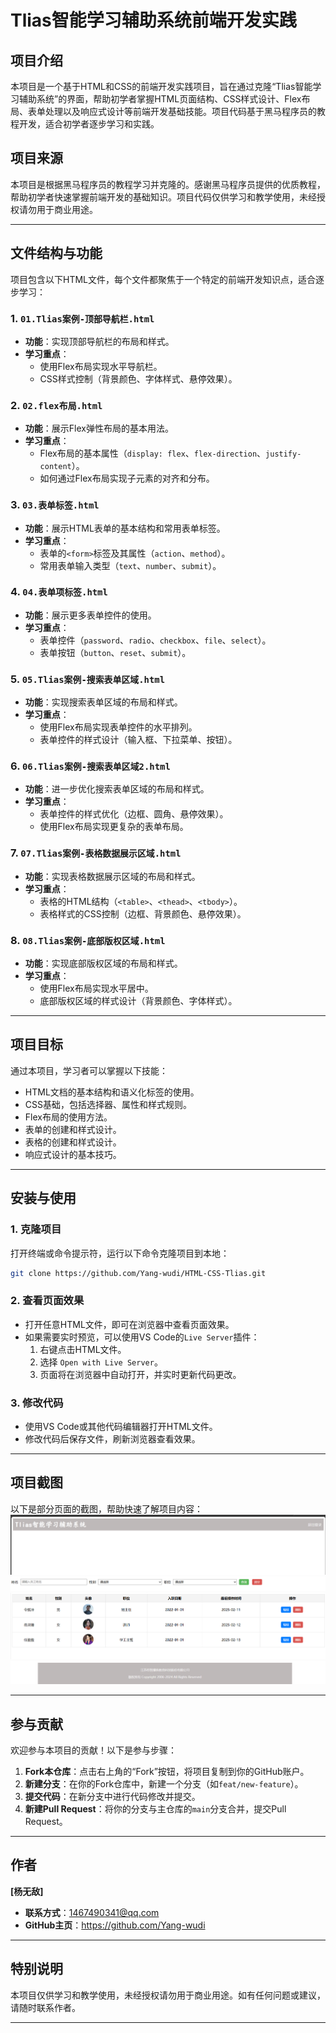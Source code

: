# Tlias智能学习辅助系统前端开发实践

## 项目介绍
本项目是一个基于HTML和CSS的前端开发实践项目，旨在通过克隆“Tlias智能学习辅助系统”的界面，帮助初学者掌握HTML页面结构、CSS样式设计、Flex布局、表单处理以及响应式设计等前端开发基础技能。项目代码基于黑马程序员的教程开发，适合初学者逐步学习和实践。

## 项目来源
本项目是根据黑马程序员的教程学习并克隆的。感谢黑马程序员提供的优质教程，帮助初学者快速掌握前端开发的基础知识。项目代码仅供学习和教学使用，未经授权请勿用于商业用途。

---

## 文件结构与功能
项目包含以下HTML文件，每个文件都聚焦于一个特定的前端开发知识点，适合逐步学习：

### 1. `01.Tlias案例-顶部导航栏.html`
- **功能**：实现顶部导航栏的布局和样式。
- **学习重点**：
  - 使用Flex布局实现水平导航栏。
  - CSS样式控制（背景颜色、字体样式、悬停效果）。

### 2. `02.flex布局.html`
- **功能**：展示Flex弹性布局的基本用法。
- **学习重点**：
  - Flex布局的基本属性（`display: flex`、`flex-direction`、`justify-content`）。
  - 如何通过Flex布局实现子元素的对齐和分布。

### 3. `03.表单标签.html`
- **功能**：展示HTML表单的基本结构和常用表单标签。
- **学习重点**：
  - 表单的`<form>`标签及其属性（`action`、`method`）。
  - 常用表单输入类型（`text`、`number`、`submit`）。

### 4. `04.表单项标签.html`
- **功能**：展示更多表单控件的使用。
- **学习重点**：
  - 表单控件（`password`、`radio`、`checkbox`、`file`、`select`）。
  - 表单按钮（`button`、`reset`、`submit`）。

### 5. `05.Tlias案例-搜索表单区域.html`
- **功能**：实现搜索表单区域的布局和样式。
- **学习重点**：
  - 使用Flex布局实现表单控件的水平排列。
  - 表单控件的样式设计（输入框、下拉菜单、按钮）。

### 6. `06.Tlias案例-搜索表单区域2.html`
- **功能**：进一步优化搜索表单区域的布局和样式。
- **学习重点**：
  - 表单控件的样式优化（边框、圆角、悬停效果）。
  - 使用Flex布局实现更复杂的表单布局。

### 7. `07.Tlias案例-表格数据展示区域.html`
- **功能**：实现表格数据展示区域的布局和样式。
- **学习重点**：
  - 表格的HTML结构（`<table>`、`<thead>`、`<tbody>`）。
  - 表格样式的CSS控制（边框、背景颜色、悬停效果）。

### 8. `08.Tlias案例-底部版权区域.html`
- **功能**：实现底部版权区域的布局和样式。
- **学习重点**：
  - 使用Flex布局实现水平居中。
  - 底部版权区域的样式设计（背景颜色、字体样式）。

---

## 项目目标
通过本项目，学习者可以掌握以下技能：
- HTML文档的基本结构和语义化标签的使用。
- CSS基础，包括选择器、属性和样式规则。
- Flex布局的使用方法。
- 表单的创建和样式设计。
- 表格的创建和样式设计。
- 响应式设计的基本技巧。

---

## 安装与使用
### 1. 克隆项目
打开终端或命令提示符，运行以下命令克隆项目到本地：
```bash
git clone https://github.com/Yang-wudi/HTML-CSS-Tlias.git
```

### 2. 查看页面效果
- 打开任意HTML文件，即可在浏览器中查看页面效果。
- 如果需要实时预览，可以使用VS Code的`Live Server`插件：
  1. 右键点击HTML文件。
  2. 选择 `Open with Live Server`。
  3. 页面将在浏览器中自动打开，并实时更新代码更改。

### 3. 修改代码
- 使用VS Code或其他代码编辑器打开HTML文件。
- 修改代码后保存文件，刷新浏览器查看效果。

---

## 项目截图
以下是部分页面的截图，帮助快速了解项目内容：
![01. 顶部导航栏](https://github.com/Yang-wudi/HTML-CSS-Tlias/blob/main/screenshots/screenshot_01.png)  
![05. 搜索表单区域区域](https://github.com/Yang-wudi/HTML-CSS-Tlias/blob/main/screenshots/screenshot_05.png) 
![07. 表格数据展示区域](https://github.com/Yang-wudi/HTML-CSS-Tlias/blob/main/screenshots/screenshot_07.png)  
![08. 底部版权区域](https://github.com/Yang-wudi/HTML-CSS-Tlias/blob/main/screenshots/screenshot_08.png)

---

## 参与贡献
欢迎参与本项目的贡献！以下是参与步骤：
1. **Fork本仓库**：点击右上角的“Fork”按钮，将项目复制到你的GitHub账户。
2. **新建分支**：在你的Fork仓库中，新建一个分支（如`feat/new-feature`）。
3. **提交代码**：在新分支中进行代码修改并提交。
4. **新建Pull Request**：将你的分支与主仓库的`main`分支合并，提交Pull Request。

---

## 作者
**[杨无敌]**  
- **联系方式**：1467490341@qq.com  
- **GitHub主页**：https://github.com/Yang-wudi  

---

## 特别说明
本项目仅供学习和教学使用，未经授权请勿用于商业用途。如有任何问题或建议，请随时联系作者。

---
